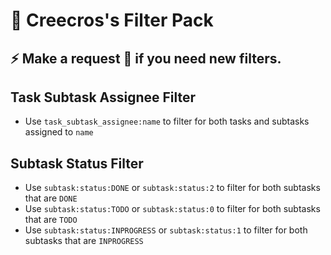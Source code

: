 # :toilet: Creecros's Filter Pack

## :zap: Make a request :raising_hand: if you need new filters.

## Task Subtask Assignee Filter

- Use `task_subtask_assignee:name` to filter for both tasks and subtasks assigned to `name`

## Subtask Status Filter

- Use `subtask:status:DONE` or `subtask:status:2` to filter for both subtasks that are `DONE`
- Use `subtask:status:TODO` or `subtask:status:0` to filter for both subtasks that are `TODO`
- Use `subtask:status:INPROGRESS` or `subtask:status:1` to filter for both subtasks that are `INPROGRESS`

